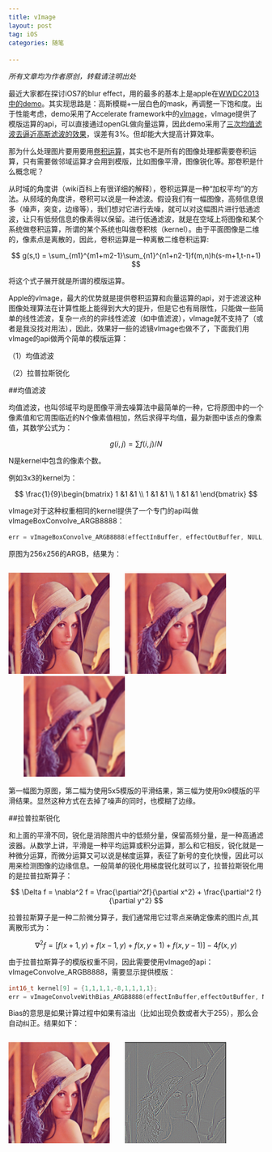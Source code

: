```yaml
---
title: vImage
layout: post
tag: iOS
categories: 随笔

---
```


<em>所有文章均为作者原创，转载请注明出处</em>

最近大家都在探讨iOS7的blur effect，用的最多的基本上是apple在<a href="https://developer.apple.com/downloads/index.action?name=WWDC%202013">WWDC2013中的demo</a>。其实现思路是：高斯模糊+一层白色的mask，再调整一下饱和度。出于性能考虑，demo采用了Accelerate framework中的<a href="https://developer.apple.com/library/mac/documentation/performance/Conceptual/vImage/Introduction/Introduction.html">vImage</a>，vImage提供了模版运算的api，可以直接通过openGL做向量运算，因此demo采用了<a href="http://www.w3.org/TR/SVG/filters.html#feGaussianBlurElement">三次均值滤波去逼近高斯滤波的效果</a>，误差有3%。但却能大大提高计算效率。

那为什么处理图片要用要用<a href="http://zh.wikipedia.org/wiki/%E5%8D%B7%E7%A7%AF">卷积运算</a>，其实也不是所有的图像处理都需要卷积运算，只有需要做邻域运算才会用到模版，比如图像平滑，图像锐化等。那卷积是什么概念呢？

从时域的角度讲（wiki百科上有很详细的解释），卷积运算是一种“加权平均”的方法。从频域的角度讲，卷积可以说是一种滤波。假设我们有一幅图像，高频信息很多（噪声，突变，边缘等），我们想对它进行去噪，就可以对这幅图片进行低通滤波，让只有低频信息的像素得以保留。进行低通滤波，就是在空域上将图像和某个系统做卷积运算，所谓的某个系统也叫做卷积核（kernel）。由于平面图像是二维的，像素点是离散的，因此，卷积运算是一种离散二维卷积运算:

$$
g(s,t) = \sum_{m1}^{m1+m2-1}\sum_{n1}^{n1+n2-1}f(m,n)h(s-m+1,t-n+1)
$$

将这个式子展开就是所谓的模版运算。

Apple的vImage，最大的优势就是提供卷积运算和向量运算的api，对于滤波这种图像处理算法在计算性能上能得到大大的提升，但是它也有局限性，只能做一些简单的线性滤波，复杂一点的的非线性滤波（如中值滤波），vImage就不支持了（或者是我没找对用法），因此，效果好一些的滤镜vImage也做不了，下面我们用vImage的api做两个简单的模版运算：

（1）均值滤波

（2）拉普拉斯锐化


##均值滤波

均值滤波，也叫邻域平均是图像平滑去噪算法中最简单的一种，它将原图中的一个像素值和它周围临近的N个像素值相加，然后求得平均值，最为新图中该点的像素值，其数学公式为：

$$ g(i,j) = \sum f(i,j)/N $$

N是kernel中包含的像素个数。

例如3x3的kernel为：

$$ 
\frac{1}{9}\begin{bmatrix}
1 &1 &1 \\ 
1 &1 &1 \\ 
1 &1 &1 
\end{bmatrix}
$$

vImage对于这种权重相同的kernel提供了一个专门的api叫做vImageBoxConvolve_ARGB8888：

```c
err = vImageBoxConvolve_ARGB8888(effectInBuffer, effectOutBuffer, NULL, 0, 0, 9, 9, bgColor, kvImageEdgeExtend);
```

原图为256x256的ARGB，结果为：

<div style="overflow: hidden; width: 100%;">

<a style="display: block; float: left;" href="/images/2013/11/lena_ave_o.png"><img alt="lena_ave_o" src="/images/2013/11/lena_ave_o.png" width="200" height="200" /></a>

<a style="display: block; float: left; margin-left: 30px;" href="/images/2013/11/lena-5x5.png"><img alt="lena-5x5" src="/images/2013/11/lena-5x5.png" width="200" height="200" /></a>

<a style="display: block; float: left; margin-left: 30px;" href="/images/2013/11/lena-9x9.png"><img alt="lena-9x9" src="/images/2013/11/lena-9x9.png" width="200" height="200" /></a>

</div>

第一幅图为原图，第二幅为使用5x5模版的平滑结果，第三幅为使用9x9模版的平滑结果。显然这种方式在去掉了噪声的同时，也模糊了边缘。

##拉普拉斯锐化

和上面的平滑不同，锐化是消除图片中的低频分量，保留高频分量，是一种高通滤波器。从数学上讲，平滑是一种平均运算或积分运算，那么和它相反，锐化就是一种微分运算，而微分运算又可以说是梯度运算，表征了新号的变化快慢，因此可以用来检测图像的边缘信息。一般简单的锐化用梯度锐化就可以了，拉普拉斯锐化用的是拉普拉斯算子：

$$
\Delta f = \nabla^2 f = \frac{\partial^2f}{\partial x^2} + \frac{\partial^2 f}{\partial y^2}
$$

拉普拉斯算子是一种二阶微分算子，我们通常用它过零点来确定像素的图片点,其离散形式为：

$$
\nabla^2 f = [f(x+1,y) + f(x-1,y)+f(x,y+1)+f(x,y-1)]-4f(x,y)
$$

由于拉普拉斯算子的模版权重不同，因此需要使用vImage的api：vImageConvolve_ARGB8888，需要显示提供模版：

```c
int16_t kernel[9] = {1,1,1,1,-8,1,1,1,1};
err = vImageConvolveWithBias_ARGB8888(effectInBuffer,effectOutBuffer, NULL, 0, 0, kernel, 3, 3, 1, 128, bgColor, kvImageEdgeExtend);
``` 

Bias的意思是如果计算过程中如果有溢出（比如出现负数或者大于255），那么会自动纠正。结果如下：

<div style="overflow: hidden; width: 100%;">

<a style="display: block; float: left;" href="/images/2013/11/lena_ave_o.png"><img class="alignnone size-full wp-image-391" alt="lena_ave_o" src="/images/2013/11/lena_ave_o.png" width="200" height="200" /></a>

<a style="display: block; float: left; margin-left: 30px;" href="/images/2013/11/lena-laplas-3x3.png"><img src="/images/2013/11/lena-laplas-3x3.png" alt="lena-laplas-3x3" width="200" height="200" class="alignnone size-full wp-image-415"/></a>

</div>


